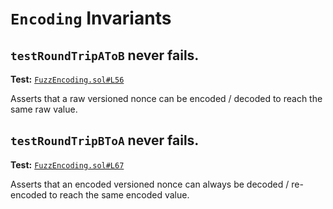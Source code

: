 # `Encoding` Invariants
 
## `testRoundTripAToB` never fails.
**Test:** [`FuzzEncoding.sol#L56`](https://github.com/ethereum-optimism/optimism/tree/develop/packages/contracts-bedrock/contracts/echidna/FuzzEncoding.sol#L56)

Asserts that a raw versioned nonce can be encoded / decoded to reach the same raw value. 


## `testRoundTripBToA` never fails.
**Test:** [`FuzzEncoding.sol#L67`](https://github.com/ethereum-optimism/optimism/tree/develop/packages/contracts-bedrock/contracts/echidna/FuzzEncoding.sol#L67)

Asserts that an encoded versioned nonce can always be decoded / re-encoded to reach the same encoded value. 
 